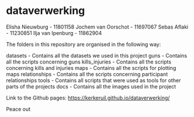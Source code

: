 # dataverwerking
Elisha Nieuwburg - 11801158 
Jochem van Oorschot - 11697067
Sebas Aflaki - 11230851
Ilja van Ipenburg - 11862904

The folders in this repository are organised in the following way:

datasets - Contains all the datasets we used in this project
guns - Contains all the scripts concerning guns
kills_injuries - Contains all the scripts concerning kills and injuries
maps - Contains all the scripts for plotting maps
relationships - Contains all the scripts concerning participant relationships
tools - Contains all scripts that were used as tools for other parts of the projects
docs - Contains all the images used in the project

Link to the Github pages: https://kerkeruil.github.io/dataverwerking/

Peace out

